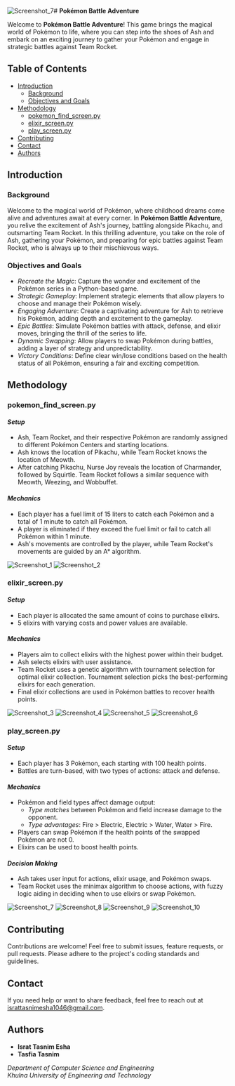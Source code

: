 ![Screenshot_7](https://github.com/user-attachments/assets/ef20004c-2b08-419b-af32-ea3684e0d5b7)# **Pokémon Battle Adventure**

Welcome to **Pokémon Battle Adventure**! This game brings the magical world of Pokémon to life, where you can step into the shoes of Ash and embark on an exciting journey to gather your Pokémon and engage in strategic battles against Team Rocket.

## **Table of Contents**
- [Introduction](#introduction)
  - [Background](#background)
  - [Objectives and Goals](#objectives-and-goals)
- [Methodology](#methodology)
  - [pokemon_find_screen.py](#pokemon_find_screenpy)
  - [elixir_screen.py](#elixir_screenpy)
  - [play_screen.py](#play_screenpy)
- [Contributing](#contributing)
- [Contact](#contact)
- [Authors](#authors)

## **Introduction**

### **Background**

Welcome to the magical world of Pokémon, where childhood dreams come alive and adventures await at every corner. In **Pokémon Battle Adventure**, you relive the excitement of Ash's journey, battling alongside Pikachu, and outsmarting Team Rocket. In this thrilling adventure, you take on the role of Ash, gathering your Pokémon, and preparing for epic battles against Team Rocket, who is always up to their mischievous ways.

### **Objectives and Goals**
- *Recreate the Magic*: Capture the wonder and excitement of the Pokémon series in a Python-based game.
- *Strategic Gameplay*: Implement strategic elements that allow players to choose and manage their Pokémon wisely.
- *Engaging Adventure*: Create a captivating adventure for Ash to retrieve his Pokémon, adding depth and excitement to the gameplay.
- *Epic Battles*: Simulate Pokémon battles with attack, defense, and elixir moves, bringing the thrill of the series to life.
- *Dynamic Swapping*: Allow players to swap Pokémon during battles, adding a layer of strategy and unpredictability.
- *Victory Conditions*: Define clear win/lose conditions based on the health status of all Pokémon, ensuring a fair and exciting competition.

## **Methodology**

### **pokemon_find_screen.py**

#### *Setup*
- Ash, Team Rocket, and their respective Pokémon are randomly assigned to different Pokémon Centers and starting locations.
- Ash knows the location of Pikachu, while Team Rocket knows the location of Meowth.
- After catching Pikachu, Nurse Joy reveals the location of Charmander, followed by Squirtle. Team Rocket follows a similar sequence with Meowth, Weezing, and Wobbuffet.

#### *Mechanics*
- Each player has a fuel limit of 15 liters to catch each Pokémon and a total of 1 minute to catch all Pokémon.
- A player is eliminated if they exceed the fuel limit or fail to catch all Pokémon within 1 minute.
- Ash's movements are controlled by the player, while Team Rocket's movements are guided by an A* algorithm.

![Screenshot_1](https://github.com/user-attachments/assets/3739e050-e7cc-41cf-be0f-ff576a33c303)
![Screenshot_2](https://github.com/user-attachments/assets/35098766-8068-4d25-9741-4387570dfc03)

### **elixir_screen.py**

#### *Setup*
- Each player is allocated the same amount of coins to purchase elixirs.
- 5 elixirs with varying costs and power values are available.

#### *Mechanics*
- Players aim to collect elixirs with the highest power within their budget.
- Ash selects elixirs with user assistance.
- Team Rocket uses a genetic algorithm with tournament selection for optimal elixir collection. Tournament selection picks the best-performing elixirs for each generation.
- Final elixir collections are used in Pokémon battles to recover health points.

![Screenshot_3](https://github.com/user-attachments/assets/71a4c888-d902-4967-a003-4fdc50e3d9e5)
![Screenshot_4](https://github.com/user-attachments/assets/7814f2b2-14d6-4f23-9cd2-778c662ed38a)
![Screenshot_5](https://github.com/user-attachments/assets/944e961a-9d76-4f3b-ae4c-19bb75c74f5f)
![Screenshot_6](https://github.com/user-attachments/assets/a774a69c-74aa-4801-9ec1-8c923e53a0c5)

### **play_screen.py**

#### *Setup*
- Each player has 3 Pokémon, each starting with 100 health points.
- Battles are turn-based, with two types of actions: attack and defense.

#### *Mechanics*
- Pokémon and field types affect damage output:
  - *Type matches* between Pokémon and field increase damage to the opponent.
  - *Type advantages*: Fire > Electric, Electric > Water, Water > Fire.
- Players can swap Pokémon if the health points of the swapped Pokémon are not 0.
- Elixirs can be used to boost health points.

#### *Decision Making*
- Ash takes user input for actions, elixir usage, and Pokémon swaps.
- Team Rocket uses the minimax algorithm to choose actions, with fuzzy logic aiding in deciding when to use elixirs or swap Pokémon.

![Screenshot_7](https://github.com/user-attachments/assets/d890b07e-88fc-4db5-8250-a6be42c59278)
![Screenshot_8](https://github.com/user-attachments/assets/35fd2717-c7f7-4738-a0a8-bdf1d1b44867)
![Screenshot_9](https://github.com/user-attachments/assets/ad39fe70-90bd-4160-9261-9bd40d4c46f0)
![Screenshot_10](https://github.com/user-attachments/assets/3926adbe-5afb-4e58-80c1-17958e51190d)

## **Contributing**

Contributions are welcome! Feel free to submit issues, feature requests, or pull requests. Please adhere to the project's coding standards and guidelines.

## **Contact**

If you need help or want to share feedback, feel free to reach out at [israttasnimesha1046@gmail.com](mailto:israttasnimesha1046@gmail.com).

## **Authors**

- **Israt Tasnim Esha**
- **Tasfia Tasnim**

*Department of Computer Science and Engineering*  
*Khulna University of Engineering and Technology*
